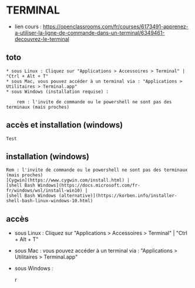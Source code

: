 # TERMINAL

* lien cours : https://openclassrooms.com/fr/courses/6173491-apprenez-a-utiliser-la-ligne-de-commande-dans-un-terminal/6349461-decouvrez-le-terminal

## toto  
    * sous Linux : Cliquez sur "Applications > Accessoires > Terminal" | "Ctrl + Alt + T"
    * sous Mac, vous pouvez accéder à un terminal via : "Applications > Utilitaires > Terminal.app"
    * sous Windows (installation requise) :

        rem : l'invite de commande ou le powershell ne sont pas des terminaux (mais proches)

## accès et installation (windows)
    Test

## installation (windows)
    Rem : l'invite de commande ou le powershell ne sont pas des terminaux (mais proches)  
    [Cygwin](https://www.cygwin.com/install.html) |
    [shell Bash Windows](https://docs.microsoft.com/fr-fr/windows/wsl/install-win10) |
    [shell Bash Windows (alternative)](https://korben.info/installer-shell-bash-linux-windows-10.html)

## accès
- sous Linux : Cliquez sur "Applications > Accessoires > Terminal" | "Ctrl + Alt + T"
- sous Mac : vous pouvez accéder à un terminal via : "Applications > Utilitaires > Terminal.app"
- sous Windows :

    r
